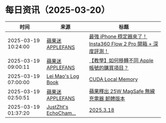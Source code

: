 ﻿# 每日资讯（2025-03-20）

|时间|来源|标题|
|---|---|---|
|2025-03-19 10:24:00|[蘋果迷 APPLEFANS](https://applefans.today/feed/)|[最強 iPhone 穩定器來了！Insta360 Flow 2 Pro 開箱 + 深度評測！](https://applefans.today/2025-03-insta360-flow-2-pro-reviews/)|
|2025-03-19 09:00:11|[蘋果迷 APPLEFANS](https://applefans.today/feed/)|[【教學】如何移轉不同 Apple 帳號的購買項目？](https://applefans.today/2025-02-how-to-migrate-purchases-from-one-apple-account-to-another-apple-account/)|
|2025-03-19 07:00:00|[Lei Mao's Log Book](https://leimao.github.io/atom.xml)|[CUDA Local Memory](https://leimao.github.io/blog/CUDA-Local-Memory/)|
|2025-03-19 02:50:51|[蘋果迷 APPLEFANS](https://applefans.today/feed/)|[蘋果釋出 25W MagSafe 無線充電器 韌體版本](https://applefans.today/2025-03-25w-magsafe-charger-firmware-update/)|
|2025-03-19 01:37:20|[JustZht's EchoCham...](https://www.justzht.com/rss/)|[2025.3.18](https://www.justzht.com/2025-3-18/)|

